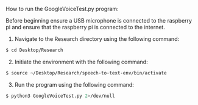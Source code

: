 How to run the GoogleVoiceTest.py program:

Before beginning ensure a USB microphone is connected to the raspberry pi and ensure that the raspberry pi is connected to the internet.

1. Navigate to the Research directory using the following command:
```bash
$ cd Desktop/Research
```
2. Initiate the environment with the following command:
```bash
$ source ~/Desktop/Research/speech-to-text-env/bin/activate
```
3. Run the program using the following command:
```bash
$ python3 GoogleVoiceTest.py 2>/dev/null
```
